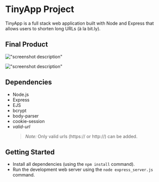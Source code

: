 # TinyApp Project

TinyApp is a full stack web application built with Node and Express that allows users to shorten long URLs (à la bit.ly).

## Final Product

!["screenshot description"](#)

!["screenshot description"](#)

## Dependencies

- Node.js
- Express
- EJS
- bcrypt
- body-parser
- cookie-session
- _valid-url_
  > _Note:_ Only valid urls (https:// or http://) can be added.

## Getting Started

- Install all dependencies (using the `npm install` command).
- Run the development web server using the `node express_server.js` command.
